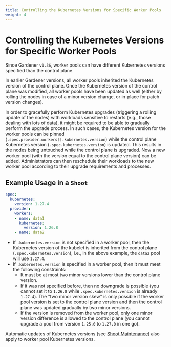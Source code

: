 ```yaml
---
title: Controlling the Kubernetes Versions for Specific Worker Pools
weight: 4
---
```


# Controlling the Kubernetes Versions for Specific Worker Pools

Since Gardener `v1.36`, worker pools can have different Kubernetes versions specified than the control plane.

In earlier Gardener versions, all worker pools inherited the Kubernetes version of the control plane. Once the Kubernetes version of the control plane was modified, all worker pools have been updated as well (either by rolling the nodes in case of a minor version change, or in-place for patch version changes).

In order to gracefully perform Kubernetes upgrades (triggering a rolling update of the nodes) with workloads sensitive to restarts (e.g., those dealing with lots of data), it might be required to be able to gradually perform the upgrade process.
In such cases, the Kubernetes version for the worker pools can be pinned (`.spec.provider.workers[].kubernetes.version`) while the control plane Kubernetes version (`.spec.kubernetes.version`) is updated.
This results in the nodes being untouched while the control plane is upgraded. 
Now a new worker pool (with the version equal to the control plane version) can be added.
Administrators can then reschedule their workloads to the new worker pool according to their upgrade requirements and processes.

## Example Usage in a `Shoot`

```yaml
spec:
  kubernetes:
    version: 1.27.4
  provider:
    workers:
    - name: data1
      kubernetes:
        version: 1.26.8
    - name: data2
```

- If `.kubernetes.version` is not specified in a worker pool, then the Kubernetes version of the kubelet is inherited from the control plane (`.spec.kubernetes.version`), i.e., in the above example, the `data2` pool will use `1.27.4`.
- If `.kubernetes.version` is specified in a worker pool, then it must meet the following constraints:
  - It must be at most two minor versions lower than the control plane version.
  - If it was not specified before, then no downgrade is possible (you cannot set it to `1.26.8` while `.spec.kubernetes.version` is already `1.27.4`). The "two minor version skew" is only possible if the worker pool version is set to the control plane version and then the control plane was updated gradually by two minor versions.
  - If the version is removed from the worker pool, only one minor version difference is allowed to the control plane (you cannot upgrade a pool from version `1.25.0` to `1.27.0` in one go).

Automatic updates of Kubernetes versions (see [Shoot Maintenance](../shoot_settings/shoot_maintenance.md#automatic-version-updates)) also apply to worker pool Kubernetes versions.
